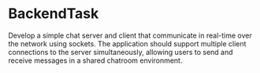 # BackendTask
Develop a simple chat server and client that communicate in real-time over the network using sockets. The application should support multiple client connections to the server simultaneously, allowing users to send and receive messages in a shared chatroom environment.
